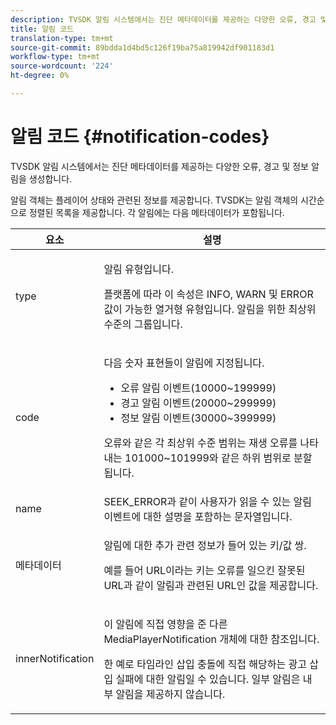 ```yaml
---
description: TVSDK 알림 시스템에서는 진단 메타데이터를 제공하는 다양한 오류, 경고 및 정보 알림을 생성합니다.
title: 알림 코드
translation-type: tm+mt
source-git-commit: 89bdda1d4bd5c126f19ba75a819942df901183d1
workflow-type: tm+mt
source-wordcount: '224'
ht-degree: 0%

---
```



# 알림 코드 {#notification-codes}

TVSDK 알림 시스템에서는 진단 메타데이터를 제공하는 다양한 오류, 경고 및 정보 알림을 생성합니다.

알림 객체는 플레이어 상태와 관련된 정보를 제공합니다. TVSDK는 알림 객체의 시간순으로 정렬된 목록을 제공합니다. 각 알림에는 다음 메타데이터가 포함됩니다.

<table frame="all" colsep="1" rowsep="1" id="table_1A32EFFE1834438D8261886EC9D7250D"> 
 <thead> 
  <tr rowsep="1"> 
   <th colname="1" class="entry"><b> 요소</b></th> 
   <th colname="2" class="entry"><b> 설명</b></th> 
  </tr> 
 </thead>
 <tbody> 
  <tr rowsep="1"> 
   <td colname="1"><span class="codeph"> type</span> </td> 
   <td colname="2"> <p>알림 유형입니다. </p> <p>플랫폼에 따라 이 속성은 INFO, WARN 및 ERROR 값이 가능한 열거형 유형입니다. 알림을 위한 최상위 수준의 그룹입니다. </p> </td> 
  </tr> 
  <tr rowsep="1"> 
   <td colname="1"> <span class="codeph"> code</span> </td> 
   <td colname="2"> <p>다음 숫자 표현들이 알림에 지정됩니다. 
     <ul id="ul_A86BF89D6B3B410E81FAD718D3C4A9F0"> 
      <li id="li_8180972D704C40098723734DD4B45643">오류 알림 이벤트(10000~199999) </li> 
      <li id="li_0EC29EA5F0034E5EBFEF8E68A6498D39">경고 알림 이벤트(20000~299999) </li> 
      <li id="li_189A53D3D7EF4960A521AB04D00DCF70">정보 알림 이벤트(30000~399999) </li> 
     </ul> </p> <p>오류와 같은 각 최상위 수준 범위는 재생 오류를 나타내는 101000~101999와 같은 하위 범위로 분할됩니다. </p> </td> 
  </tr> 
  <tr rowsep="1"> 
   <td colname="1"><span class="codeph"> name</span> </td> 
   <td colname="2"><span class="codeph"> SEEK_ERROR</span>과 같이 사용자가 읽을 수 있는 알림 이벤트에 대한 설명을 포함하는 문자열입니다. </td> 
  </tr> 
  <tr rowsep="1"> 
   <td colname="1"><span class="codeph"> 메타데이터</span> </td> 
   <td colname="2"> <p>알림에 대한 추가 관련 정보가 들어 있는 키/값 쌍. </p> <p>예를 들어 <span class="codeph"> URL</span>이라는 키는 오류를 일으킨 잘못된 URL과 같이 알림과 관련된 URL인 값을 제공합니다. </p> </td> 
  </tr> 
  <tr rowsep="0"> 
   <td colname="1"><span class="codeph"> innerNotification</span> </td> 
   <td colname="2"> <p>이 알림에 직접 영향을 준 다른 <span class="codeph"> MediaPlayerNotification</span> 개체에 대한 참조입니다. </p> <p>한 예로 타임라인 삽입 충돌에 직접 해당하는 광고 삽입 실패에 대한 알림일 수 있습니다. 일부 알림은 내부 알림을 제공하지 않습니다. </p> </td> 
  </tr> 
 </tbody> 
</table>